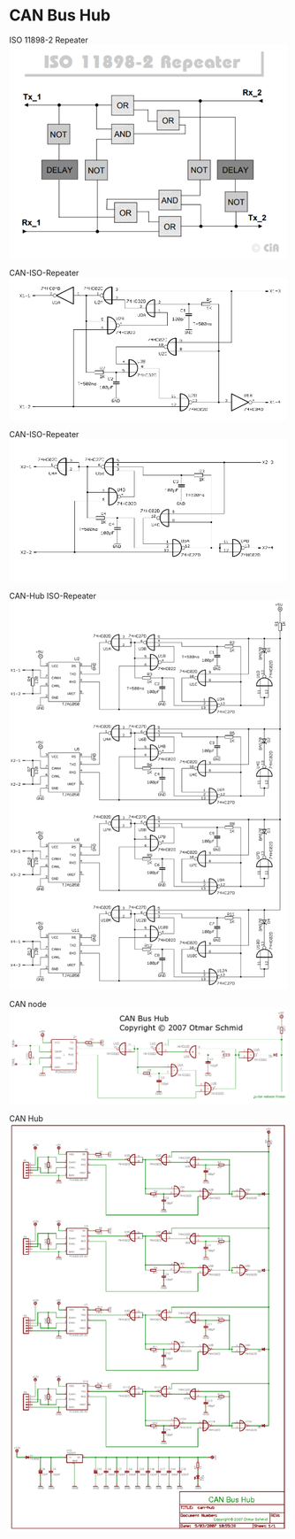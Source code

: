 # CAN Bus Hub

ISO 11898-2 Repeater 
![CAN-Hub](./iso-11898-2-can-bus-repeater.png "ISO-11898-2-Repeater")

CAN-ISO-Repeater
![CAN-Hub](./iso-repeater-kl2.png "CAN-ISO-repeater")

CAN-ISO-Repeater
![CAN-Hub](./iso-repeater-kl3.png "CAN-ISO-repeater")

CAN-Hub ISO-Repeater
![CAN-Hub](./can-hub8-kl.png "CAN Hub")



CAN node
![CAN-Knoten](./can-knoten-gr.png)

CAN Hub
![CAN-Hub](./can-hub1034.png "CAN Hub")


